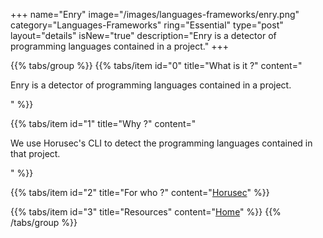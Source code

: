 +++
name="Enry"
image="/images/languages-frameworks/enry.png"
category="Languages-Frameworks"
ring="Essential"
type="post"
layout="details"
isNew="true"
description="Enry is a detector of programming languages contained in a project."
+++

{{% tabs/group %}}
  {{% tabs/item id="0" title="What is it ?" content="<p>Enry is a detector of programming languages contained in a project.</p>" %}}
  
  {{% tabs/item id="1" title="Why ?" content="<p>We use Horusec's CLI to detect the programming languages contained in that project.</p>" %}}
  
  {{% tabs/item id="2" title="For who ?" content="<a href='https://horusec.io/site/'>Horusec</a>" %}}

  {{% tabs/item id="3" title="Resources" content="<a href='https://github.com/src-d/enry'>Home</a>" %}}
{{% /tabs/group %}}